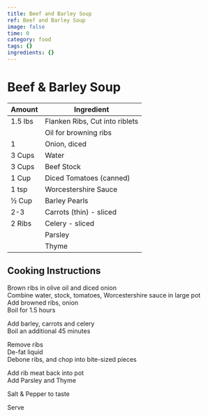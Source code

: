 ```yaml
---
title: Beef and Barley Soup
ref: Beef and Barley Soup
image: false
time: 0
category: food
tags: {}
ingredients: {}
---
```

# Beef & Barley Soup  
  
|Amount|Ingredient|  
|----|----|  
1.5 lbs | Flanken Ribs, Cut into riblets  
 || Oil for browning ribs  
1 | Onion, diced  
3 Cups | Water  
3 Cups | Beef Stock  
1 Cup | Diced Tomatoes (canned)  
1 tsp | Worcestershire Sauce  
½ Cup | Barley Pearls  
2-3 | Carrots (thin) - sliced  
2 Ribs | Celery - sliced  
 || Parsley  
 || Thyme  
  
## Cooking Instructions  
Brown ribs in olive oil and diced onion  
Combine water, stock, tomatoes, Worcestershire sauce in large pot  
Add browned ribs, onion  
Boil for 1.5 hours  
  
Add barley, carrots and celery  
Boil an additional 45 minutes  
  
Remove ribs  
De-fat liquid  
Debone ribs, and chop into bite-sized pieces  
  
Add rib meat back into pot  
Add Parsley and Thyme  
  
Salt & Pepper to taste  
  
Serve  
  